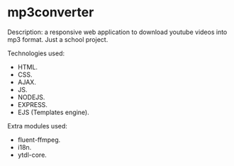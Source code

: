 # mp3converter
Description: a responsive web application to download youtube videos into mp3 format. Just a school project.

Technologies used:

- HTML.
- CSS.
- AJAX.
- JS.
- NODEJS.
- EXPRESS.
- EJS (Templates engine).

Extra modules used:

- fluent-ffmpeg.
- i18n.
- ytdl-core.